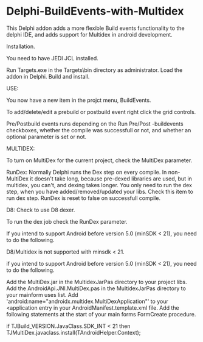 # Delphi-BuildEvents-with-Multidex

This Delphi addon adds a more flexible Build events functionality to the delphi IDE, and adds support for Multidex in android development.

Installation.

   You need to have JEDI JCL installed.

   Run Targets.exe in the Targets\bin directory as administrator.
   Load the addon in Delphi. Build and install.

USE:

You now have a new item in the projct menu, BuildEvents.

To add/delete/edit a prebuild or postbuild event right click the grid controls.

Pre/Postbuild events runs depending on the Run Pre/Post -buildevents checkboxes, whether the compile was successfull or not, and whether an optional parameter is set or not.

MULTIDEX:

To turn on MultiDex for the current project, check the MultiDex parameter.

RunDex: Normally Delphi runs the Dex step on every compile. In non-MultiDex it doesn't take long, because pre-dexed libraries are used, but in multidex, you can't, and dexing takes longer. You only need to run the dex step, when you have added/removed/updated your libs. Check this item to run dex step. RunDex is reset to false on successfull compile.

D8: Check to use D8 dexer.

To run the dex job check the RunDex parameter.

If you intend to support Android before version 5.0 (minSDK < 21), you need to do the following.

D8/Multidex is not supported with minsdk < 21.

if you intend to support Android before version 5.0 (minSDK < 21), you need to do the following.

Add the MultiDex.jar in the MultidexJarPas directory to your project libs. Add the AndroidApi.JNI.MultiDex.pas in the MultidexJarPas directory to your mainform uses list. Add 'android:name="androidx.multidex.MultiDexApplication"' to your <application entry in your AndroidManifest.template.xml file. Add the following statements at the start of your main forms FormCreate procedure.

if TJBuild_VERSION.JavaClass.SDK_INT < 21
then
   TJMultiDex.javaclass.install(TAndroidHelper.Context);
